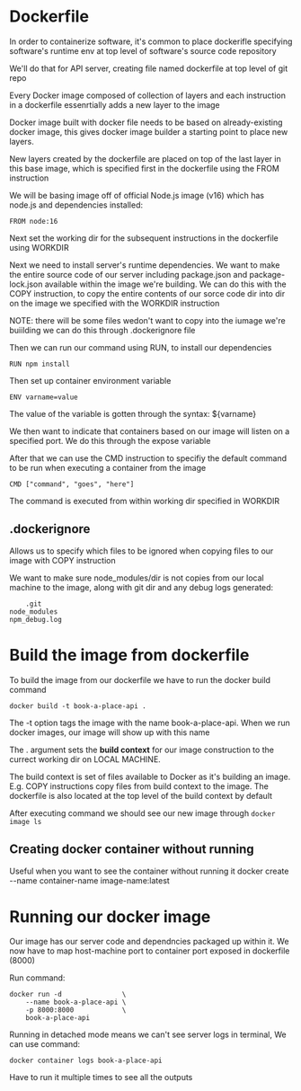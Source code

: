 # Dockerfile
In order to containerize software, it's common to place dockerifle specifying software's runtime env at top level of software's source code repository

We'll do that for API server, creating file named dockerfile at top level of git repo

Every Docker image composed of collection of layers and each instruction in a dockerfile essenrtially adds a new layer to the image

Docker image built with docker file needs to be based on already-existing docker image, this gives docker image builder a starting point to place new layers.

New layers created by the dockerfile are placed on top of the last layer in this base image, which is specified first in the dockerfile using the FROM instruction

We will be basing image off of official Node.js image (v16) which has node.js and dependencies installed:

    FROM node:16

Next set the working dir for the subsequent instructions in the dockerfile using WORKDIR


Next we need to install server's runtime dependencies. We want to make the entire source code of our server including package.json and package-lock.json available within the image we're building. We can do this with the COPY instruction, to copy the entire contents of our sorce code dir into dir on the image we specified with the WORKDIR instruction


NOTE: there will be some files wedon't want to copy into the iumage we're buiilding we can do this through .dockerignore file

Then we can run our command using RUN, to install our dependencies

    RUN npm install

Then set up container environment variable

    ENV varname=value

The value of the variable is gotten through the syntax: ${varname}

We then want to indicate that containers based on our image will listen on a specified port. We do this through the expose variable

After that we can use the CMD instruction to specifiy the default command to be run when executing a container from the image

    CMD ["command", "goes", "here"]

The command is executed from within working dir specified in WORKDIR


## .dockerignore
Allows us to specify which files to be ignored when copying files to our image with COPY instruction

We want to make sure node_modules/dir is not copies from our local machine to the image, along with git dir and any debug logs generated:

        .git
    node_modules
    npm_debug.log



# Build the image from dockerfile
To build the image from our dockerfile we have to run the docker build command

    docker build -t book-a-place-api .


The -t option tags the image with the name book-a-place-api. When we run docker images, our image will show up with this name

The . argument sets the **build context** for our image construction to the currect working dir on LOCAL MACHINE.

The build context is set of files available to Docker as it's building an image. E.g. COPY instructions copy files from build context to the image. The dockerfile is also located at the top level of the build context by default

After executing command we should see our new image through `docker image ls`


## Creating docker container without running
Useful when you want to see the container without running it
    docker create --name container-name image-name:latest



# Running our docker image
Our image has our server code and dependncies packaged up within it. We now have to map host-machine port to container port exposed in dockerfile (8000)

Run command:

    docker run -d				\
        --name book-a-place-api	\
        -p 8000:8000			\
        book-a-place-api


Running in detached mode means we can't see server logs in terminal, We can use command:

    docker container logs book-a-place-api


Have to run it multiple times to see all the outputs